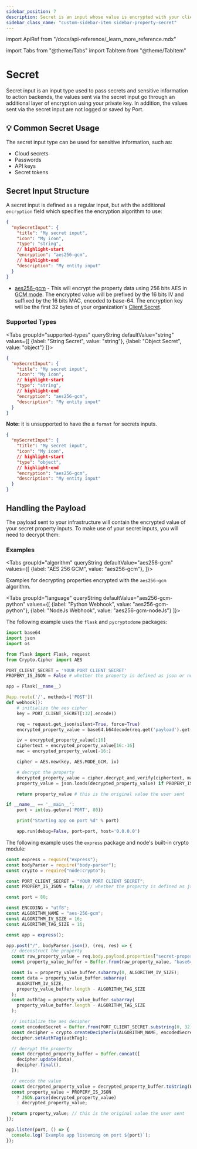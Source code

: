 ```yaml
---
sidebar_position: 7
description: Secret is an input whose value is encrypted with your client secret when sent to your backend and is never saved or logged in its transit.
sidebar_class_name: "custom-sidebar-item sidebar-property-secret"
---
```


import ApiRef from "/docs/api-reference/\_learn_more_reference.mdx"

import Tabs from "@theme/Tabs"
import TabItem from "@theme/TabItem"

# Secret

Secret input is an input type used to pass secrets and sensitive information to action backends, the values sent via the secret input go through an additional layer of encryption using your private key. In addition, the values sent via the secret input are not logged or saved by Port.

## 💡 Common Secret Usage

The secret input type can be used for sensitive information, such as:

- Cloud secrets
- Passwords
- API keys
- Secret tokens

## Secret Input Structure

A secret input is defined as a regular input, but with the additional `encryption` field which specifies the encryption algorithm to use:

```json showLineNumbers
{
  "mySecretInput": {
    "title": "My secret input",
    "icon": "My icon",
    "type": "string",
    // highlight-start
    "encryption": "aes256-gcm",
    // highlight-end
    "description": "My entity input"
  }
}
```

- [aes256-gcm](https://www.nist.gov/publications/advanced-encryption-standard-aes) - This will encrypt the property data using 256 bits AES in [GCM mode](https://csrc.nist.gov/glossary/term/aes_gcm). The encrypted value will be prefixed by the 16 bits IV and suffixed by the 16 bits MAC, encoded to base-64. The encryption key will be the first 32 bytes of your organization's [Client Secret](/build-your-software-catalog/custom-integration/api/#find-your-port-credentials).

### Supported Types

<Tabs groupId="supported-types" queryString defaultValue="string" values={[
{label: "String Secret", value: "string"},
{label: "Object Secret", value: "object"}
]}>
<TabItem value="string">

```json showLineNumbers
{
  "mySecretInput": {
    "title": "My secret input",
    "icon": "My icon",
    // highlight-start
    "type": "string",
    // highlight-end
    "encryption": "aes256-gcm",
    "description": "My entity input"
  }
}
```

**Note:** it is unsupported to have the a `format` for secrets inputs.

</TabItem>
<TabItem value="object">

```json showLineNumbers
{
  "mySecretInput": {
    "title": "My secret input",
    "icon": "My icon",
    // highlight-start
    "type": "object",
    // highlight-end
    "encryption": "aes256-gcm",
    "description": "My entity input"
  }
}
```

</TabItem>
</Tabs>

## Handling the Payload

The payload sent to your infrastructure will contain the encrypted value of your secret property inputs. To make use of your secret inputs, you will need to decrypt them:

### Examples

<Tabs groupId="algorithm" queryString defaultValue="aes256-gcm" values={[
{label: "AES 256 GCM", value: "aes256-gcm"},
]}>

<TabItem value="aes256-gcm">

Examples for decrypting properties encrypted with the `aes256-gcm` algorithm.

<Tabs groupId="language" queryString defaultValue="aes256-gcm-python" values={[
{label: "Python Webhook", value: "aes256-gcm-python"},
{label: "NodeJs Webhook", value: "aes256-gcm-nodeJs"}
]}>

<TabItem value="aes256-gcm-python">

The following example uses the `flask` and `pycryptodome` packages:

```python showLineNumbersimport base64
import base64
import json
import os

from flask import Flask, request
from Crypto.Cipher import AES

PORT_CLIENT_SECRET = 'YOUR PORT CLIENT SECRET'
PROPERY_IS_JSON = False # whether the property is defined as json or not (string otherwise)

app = Flask(__name__)

@app.route('/', methods=['POST'])
def webhook():
    # initialize the aes cipher
    key = PORT_CLIENT_SECRET[:32].encode()

    req = request.get_json(silent=True, force=True)
    encrypted_property_value = base64.b64decode(req.get('payload').get('properties').get('secret-property'))

    iv = encrypted_property_value[:16]
    ciphertext = encrypted_property_value[16:-16]
    mac = encrypted_property_value[-16:]

    cipher = AES.new(key, AES.MODE_GCM, iv)

    # decrypt the property
    decrypted_property_value = cipher.decrypt_and_verify(ciphertext, mac)
    property_value = json.loads(decrypted_property_value) if PROPERY_IS_JSON else decrypted_property_value

    return property_value # this is the original value the user sent

if __name__ == '__main__':
    port = int(os.getenv('PORT', 80))

    print("Starting app on port %d" % port)

    app.run(debug=False, port=port, host='0.0.0.0')
```

</TabItem>
<TabItem value="aes256-gcm-nodeJs">

The following example uses the `express` package and node's built-in crypto module:

```js showLineNumbers
const express = require("express");
const bodyParser = require("body-parser");
const crypto = require("node:crypto");

const PORT_CLIENT_SECRET = "YOUR PORT CLIENT SECRET";
const PROPERY_IS_JSON = false; // whether the property is defined as json or not (string otherwise)

const port = 80;

const ENCODING = "utf8";
const ALGORITHM_NAME = "aes-256-gcm";
const ALGORITHM_IV_SIZE = 16;
const ALGORITHM_TAG_SIZE = 16;

const app = express();

app.post("/", bodyParser.json(), (req, res) => {
  // deconstruct the property
  const raw_property_value = req.body.payload.properties["secret-property"];
  const property_value_buffer = Buffer.from(raw_property_value, "base64");

  const iv = property_value_buffer.subarray(0, ALGORITHM_IV_SIZE);
  const data = property_value_buffer.subarray(
    ALGORITHM_IV_SIZE,
    property_value_buffer.length - ALGORITHM_TAG_SIZE
  );
  const authTag = property_value_buffer.subarray(
    property_value_buffer.length - ALGORITHM_TAG_SIZE
  );

  // initialize the aes decipher
  const encodedSecret = Buffer.from(PORT_CLIENT_SECRET.substring(0, 32));
  const decipher = crypto.createDecipheriv(ALGORITHM_NAME, encodedSecret, iv);
  decipher.setAuthTag(authTag);

  // decrypt the property
  const decrypted_property_buffer = Buffer.concat([
    decipher.update(data),
    decipher.final(),
  ]);

  // encode the value
  const decrypted_property_value = decrypted_property_buffer.toString(ENCODING);
  const property_value = PROPERY_IS_JSON
    ? JSON.parse(decrypted_property_value)
    : decrypted_property_value;

  return property_value; // this is the original value the user sent
});

app.listen(port, () => {
  console.log(`Example app listening on port ${port}`);
});
```

</TabItem>
</Tabs>

</TabItem>
</Tabs>
